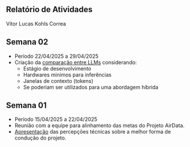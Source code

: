 ## Relatório de Atividades

Vitor Lucas Kohls Correa


## Semana 02

- Período 22/04/2025 a 29/04/2025
- Criação da [comparação entre LLMs](https://docs.google.com/spreadsheets/d/1QK12rzyuw98Bhg_oBESuXXyWgKENzEIPYtpncSDnUh0/edit?usp=sharing) considerando:
    - Estágio de desenvolvimento
    - Hardwares minimos para inferências
    - Janelas de contexto (tokens)
    - Se poderiam ser utilizados para uma abordagem híbrida

##  Semana 01

- Período 15/04/2025 a 22/04/2025
- Reunião com a equipe para alinhamento das metas do Projeto AirData.
- [Apresentação](https://drive.google.com/file/d/1PofxweEsw0OOPTfwMeL7lAQXXZTdT7-c/view?usp=sharing) das percepções técnicas sobre a melhor forma de condução do projeto.



